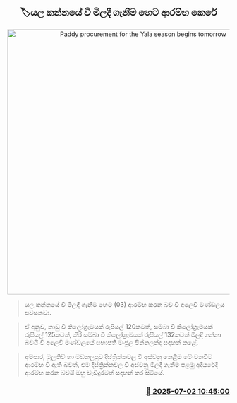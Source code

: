 <p align='center'><b><h2 align='center' title='Paddy procurement for the Yala season begins tomorrow'>🏷යල කන්නයේ වී මිලදී ගැනීම හෙට ආරම්භ කෙරේ‍</h2></b></p>
<p align='center'><img src='https://helakuru.sgp1.cdn.digitaloceanspaces.com/esana/images/lib/wee.jpg' width='600' alt='Paddy procurement for the Yala season begins tomorrow'></p>

> යල කන්නයේ වී මිලඳී ගැනීම හෙට (03) ආරම්භ කරන බව වී අලෙවි මණ්ඩලය පවසනවා.

> ඒ අනුව, නාඩු වී කිලෝග්‍රෑමයක් රුපියල් 120කටත්, සම්බා වී කිලෝග්‍රෑමයක් රුපියල් 125කටත්, කීරි සම්බා වී කිලෝග්‍රෑමයක් රුපියල් 132කටත් මිලදී ගන්නා බවයි වී අලෙවි මණ්ඩලයේ සභාපති මංජුල පින්නලන්ද සඳහන් කළේ.

> අම්පාර, මුලතිව් හා මඩකලපුව දිස්ත්‍රික්කවල වී අස්වනු නෙළීම මේ වනවිට ආරම්භ වී ඇති බවත්, එම දිස්ත්‍රික්කවල වී අස්වනු මිලදී ගැනීම පළමු අදියරේදී ආරම්භ කරන බවයි ඔහු වැඩිදුරටත් සඳහන් කර සිටියේ.



<h3 align='right'><a href='https://www.helakuru.lk/esana/p/111511/'>📅 2025-07-02 10:45:00</a></h3>
